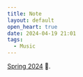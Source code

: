 ```yaml
---
title: Note
layout: default
open_heart: true
date: 2024-04-19 21:01
tags:
  - Music
---
```


[Spring 2024](https://spotify.link/6tpneu0iVIb) 🎵.
